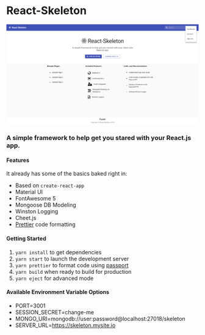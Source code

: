 # React-Skeleton
![React-Skeleton](https://raw.githubusercontent.com/Fairbanks-io/react-skeleton/master/react-skeleton.png)

### A simple framework to help get you stared with your React.js app.

#### Features
It already has some of the basics baked right in:
- Based on `create-react-app`
- Material UI
- FontAwesome 5
- Mongoose DB Modeling
- Winston Logging
- Cheet.js
- [Prettier](https://prettier.io/) code formatting

#### Getting Started
1. `yarn install` to get dependencies
2. `yarn start` to launch the development server
3. `yarn prettier` to format code using [passport](https://github.com/jaredhanson/passport)
4. `yarn build` when ready to build for production
5. `yarn eject` for advanced mode
 
#### Available Environment Variable Options
* PORT=3001
* SESSION_SECRET=change-me
* MONGO_URI=mongodb://user:password@localhost:27018/skeleton
* SERVER_URL=https://skeleton.mysite.io

